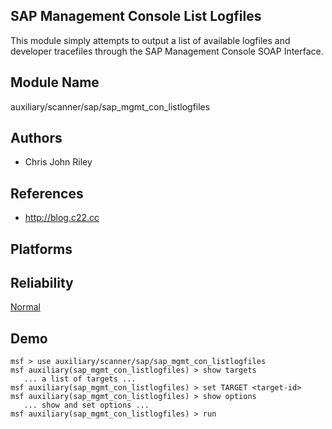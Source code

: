 ## SAP Management Console List Logfiles

This module simply attempts to output a list of available 
logfiles and developer tracefiles through the SAP Management 
Console SOAP Interface.


## Module Name
auxiliary/scanner/sap/sap_mgmt_con_listlogfiles

## Authors
* Chris John Riley


## References
* http://blog.c22.cc




## Platforms


## Reliability
[Normal](https://github.com/rapid7/metasploit-framework/wiki/Exploit-Ranking)

## Demo

```
msf > use auxiliary/scanner/sap/sap_mgmt_con_listlogfiles
msf auxiliary(sap_mgmt_con_listlogfiles) > show targets
   ... a list of targets ...
msf auxiliary(sap_mgmt_con_listlogfiles) > set TARGET <target-id>
msf auxiliary(sap_mgmt_con_listlogfiles) > show options
   ... show and set options ...
msf auxiliary(sap_mgmt_con_listlogfiles) > run
```
    
    